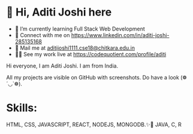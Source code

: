 # 👋 Hi, Aditi Joshi here
- 🌱 I’m currently learning Full Stack Web Development
- 🌷 Connect with me on https://www.linkedin.com/in/aditi-joshi-285135168
- 📧 Mail me at aditijoshi1111.cse18@chitkara.edu.in
- 🐱‍🏍 See my work live at https://codequotient.com/profile/aditi

Hi everyone, I am Aditi Joshi. I am from India.

All my projects are visible on GitHub with screenshots. 
Do have a look (❁´◡`❁).

# Skills:
HTML, CSS, JAVASCRIPT, REACT, NODEJS, MONGODB.✨🤩
JAVA, C, R

<!---
aditijoshi1111/aditijoshi1111 is a ✨ special ✨ repository because its `README.md` (this file) appears on your GitHub profile.
You can click the Preview link to take a look at your changes.
--->
